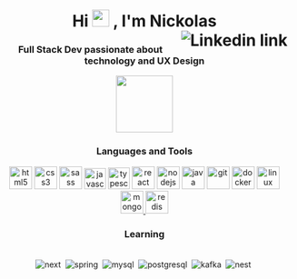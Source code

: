<h1 align="center">Hi 
<img src="https://raw.githubusercontent.com/kaueMarques/kaueMarques/master/hi.gif" height="30px" width="30px">
, I'm Nickolas
<a style="display: block" href="https://www.linkedin.com/in/nickolassilva/"><img align="right" src="https://img.shields.io/badge/LinkedIn-0077B5?style=for-the-badge&logo=linkedin&logoColor=white" alt="Linkedin link"></a>
</h1>
<h3 align="center">Full Stack Dev passionate about technology and UX Design</h3>

<div align="center">
<img src="https://emojipedia-us.s3.amazonaws.com/source/skype/289/man-technologist_1f468-200d-1f4bb.png" width="100px">
</div>
<h3 align="center">Languages and Tools</h3>
<p align="center">
<a href="https://www.w3.org/html/">
  <img src="https://cdn.jsdelivr.net/gh/devicons/devicon/icons/html5/html5-original-wordmark.svg" 
  alt="html5" width="40" height="40"/></a>
<a href="https://www.w3schools.com/css/">
  <img src="https://cdn.jsdelivr.net/gh/devicons/devicon/icons/css3/css3-original-wordmark.svg" 
  alt="css3" width="40" height="40"/></a>
<a href="https://sass-lang.com">
  <img src="https://cdn.jsdelivr.net/gh/devicons/devicon/icons/sass/sass-original.svg" 
  alt="sass" width="40" height="40"/></a>
<a href="https://developer.mozilla.org/en-US/docs/Web/JavaScript">
  <img src="https://cdn.jsdelivr.net/gh/devicons/devicon/icons/javascript/javascript-original.svg" 
  alt="javascript" width="38" height="37"/></a>
<a href="https://www.typescriptlang.org/">
  <img src="https://cdn.jsdelivr.net/gh/devicons/devicon/icons/typescript/typescript-original.svg" 
  alt="typescript" width="38" height="38"/></a>
<a href="https://reactjs.org/">
  <img src="https://cdn.jsdelivr.net/gh/devicons/devicon/icons/react/react-original-wordmark.svg" 
  alt="react" width="40" height="40"/></a>
<a href="https://nodejs.org/">
  <img src="https://cdn.jsdelivr.net/gh/devicons/devicon/icons/nodejs/nodejs-original.svg" 
  alt="nodejs" width="40" height="40"/></a>
<a href="https://www.java.com/">
  <img src="https://cdn.jsdelivr.net/gh/devicons/devicon/icons/java/java-original-wordmark.svg" 
  alt="java" width="40" height="40"/></a>
<a href="https://git-scm.com/">
  <img src="https://cdn.jsdelivr.net/gh/devicons/devicon/icons/git/git-original.svg" 
  alt="git" width="40" height="40"/></a>
<a href="https://www.docker.com/">
  <img src="https://cdn.jsdelivr.net/gh/devicons/devicon/icons/docker/docker-original-wordmark.svg" 
  alt="docker" width="40" height="40"/></a>
<a href="https://www.linux.org/">
  <img src="https://cdn.jsdelivr.net/gh/devicons/devicon/icons/linux/linux-original.svg" 
  alt="linux" width="40" height="40"/></a>
<a href="https://www.mongodb.com/">
  <img src="https://cdn.jsdelivr.net/gh/devicons/devicon/icons/mongodb/mongodb-plain-wordmark.svg" alt="mongodb" width="40" height="40"/>
</a>
<a href="https://redis.io/">
  <img src="https://cdn.jsdelivr.net/gh/devicons/devicon/icons/redis/redis-original-wordmark.svg" alt="redis" width="40" height="40"/>
</a>
</p>

<h3 align="center">Learning</h3>
<div style="display: inline_block" align="center"><br/>
    <img align="center" alt="next" src="https://img.shields.io/badge/Next-black?style=for-the-badge&logo=next.js&logoColor=white" />&nbsp;
    <img align="center" alt="spring" src="https://img.shields.io/badge/Spring-6DB33F?style=for-the-badge&logo=spring&logoColor=white" />&nbsp;
    <img align="center" alt="mysql" src="https://img.shields.io/badge/MySQL-00000F?style=for-the-badge&logo=mysql&logoColor=white" />&nbsp;
    <img align="center" alt="postgresql" src="https://img.shields.io/badge/PostgreSQL-316192?style=for-the-badge&logo=postgresql&logoColor=white" />&nbsp;
    <img align="center" alt="kafka" src="https://img.shields.io/badge/kafka-000?style=for-the-badge&logo=apachekafka" />&nbsp;
    <img align="center" alt="nest" src="https://img.shields.io/badge/nestjs-%23E0234E.svg?style=for-the-badge&logo=nestjs&logoColor=white" />&nbsp;
</div>
<br>
